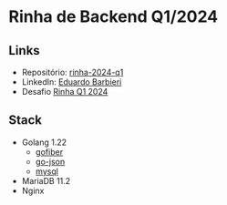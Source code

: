 # Rinha de Backend Q1/2024

## Links
- Repositório: [rinha-2024-q1](https://github.com/edubarbieri/rinha-2024-q1)
- LinkedIn: [Eduardo Barbieri](https://www.linkedin.com/in/eduardo-barbieri-9046312a/)
- Desafio [Rinha Q1 2024](https://github.com/zanfranceschi/rinha-de-backend-2024-q1/blob/main/README.md)
## Stack
- Golang 1.22
  - [gofiber](https://gofiber.io/)
  - [go-json](https://github.com/goccy/go-json)
  - [mysql](https://pkg.go.dev/github.com/go-sql-driver/mysql)
- MariaDB 11.2
- Nginx